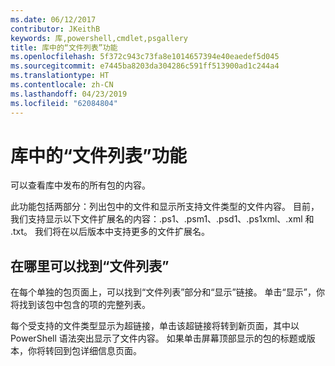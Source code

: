 ```yaml
---
ms.date: 06/12/2017
contributor: JKeithB
keywords: 库,powershell,cmdlet,psgallery
title: 库中的“文件列表”功能
ms.openlocfilehash: 5f372c943c73fa8e1014657394e40eaedef5d045
ms.sourcegitcommit: e7445ba8203da304286c591ff513900ad1c244a4
ms.translationtype: HT
ms.contentlocale: zh-CN
ms.lasthandoff: 04/23/2019
ms.locfileid: "62084804"
---
```

# <a name="filelist-feature-in-the-gallery"></a>库中的“文件列表”功能

可以查看库中发布的所有包的内容。

此功能包括两部分：列出包中的文件和显示所支持文件类型的文件内容。 目前，我们支持显示以下文件扩展名的内容：.ps1、.psm1、.psd1、.ps1xml、.xml 和 .txt。 我们将在以后版本中支持更多的文件扩展名。

## <a name="where-to-find-filelist"></a>在哪里可以找到“文件列表”

在每个单独的包页面上，可以找到“文件列表”部分和“显示”链接。 单击“显示”，你将找到该包中包含的项的完整列表。

每个受支持的文件类型显示为超链接，单击该超链接将转到新页面，其中以 PowerShell 语法突出显示了文件内容。 如果单击屏幕顶部显示的包的标题或版本，你将转回到包详细信息页面。
